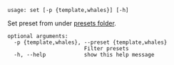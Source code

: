 ```
usage: set [-p {template,whales}] [-h]
```

Set preset from under [presets folder](/gamestonk_terminal/insider/presets/).

```
optional arguments:
  -p {template,whales}, --preset {template,whales}
                        Filter presets
  -h, --help            show this help message
```
